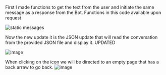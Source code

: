 First I made functions to get the text from the user and initiate the same message as a response from the Bot.  Functions in this code available upon request


![static messages ](https://github.com/HussainAlburki/React-ChatPage/assets/88009192/360b6706-1823-4820-9ff7-2e6b8ba8d9ee)











Now the new update it is the JSON update that will read the conversation from the provided JSON file and display it. UPDATED


![image](https://github.com/HussainAlburki/React-ChatPage/assets/88009192/7b44b996-4b5a-436b-9a2b-18fd6e06a0b0)








When clicking on the icon we will be directed to an empty page that has a back arraw to go back. 
![image](https://github.com/HussainAlburki/React-ChatPage/assets/88009192/903c785e-6d3e-4799-bef8-3eeb2dc5d297)


